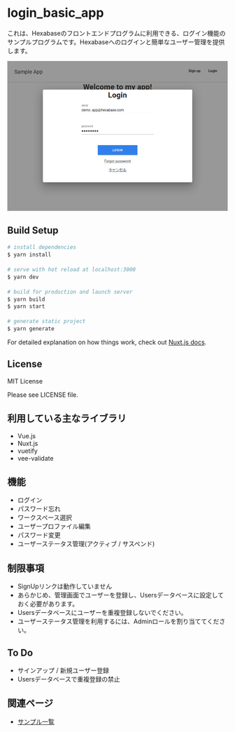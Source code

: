 # login_basic_app

これは、Hexabaseのフロントエンドプログラムに利用できる、ログイン機能のサンプルプログラムです。Hexabaseへのログインと簡単なユーザー管理を提供します。

![login_baseic_app](screenshot.png)

## Build Setup

```bash
# install dependencies
$ yarn install

# serve with hot reload at localhost:3000
$ yarn dev

# build for production and launch server
$ yarn build
$ yarn start

# generate static project
$ yarn generate
```

For detailed explanation on how things work, check out [Nuxt.js docs](https://nuxtjs.org).


## License

MIT License

Please see LICENSE file.

## 利用している主なライブラリ

- Vue.js
- Nuxt.js
- vuetify
- vee-validate

## 機能

- ログイン
- パスワード忘れ
- ワークスペース選択
- ユーザープロファイル編集
- パスワード変更
- ユーザーステータス管理(アクティブ / サスペンド)

## 制限事項

- SignUpリンクは動作していません
- あらかじめ、管理画面でユーザーを登録し、Usersデータベースに設定しておく必要があります。
- Usersデータベースにユーザーを重複登録しないでください。
- ユーザーステータス管理を利用するには、Adminロールを割り当ててください。

## To Do

- サインアップ / 新規ユーザー登録
- Usersデータベースで重複登録の禁止

## 関連ページ

- [サンプル一覧](https://b-eee.github.io/development_guide/docs/example/index)